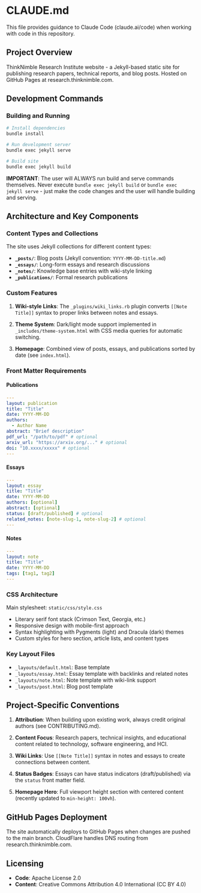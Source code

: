 # CLAUDE.md

This file provides guidance to Claude Code (claude.ai/code) when working with code in this repository.

## Project Overview

ThinkNimble Research Institute website - a Jekyll-based static site for publishing research papers, technical reports, and blog posts. Hosted on GitHub Pages at research.thinknimble.com.

## Development Commands

### Building and Running
```bash
# Install dependencies
bundle install

# Run development server
bundle exec jekyll serve

# Build site
bundle exec jekyll build
```

**IMPORTANT**: The user will ALWAYS run build and serve commands themselves. Never execute `bundle exec jekyll build` or `bundle exec jekyll serve` - just make the code changes and the user will handle building and serving.

## Architecture and Key Components

### Content Types and Collections

The site uses Jekyll collections for different content types:

- **`_posts/`**: Blog posts (Jekyll convention: `YYYY-MM-DD-title.md`)
- **`_essays/`**: Long-form essays and research discussions
- **`_notes/`**: Knowledge base entries with wiki-style linking
- **`_publications/`**: Formal research publications

### Custom Features

1. **Wiki-style Links**: The `_plugins/wiki_links.rb` plugin converts `[[Note Title]]` syntax to proper links between notes and essays.

2. **Theme System**: Dark/light mode support implemented in `_includes/theme-system.html` with CSS media queries for automatic switching.

3. **Homepage**: Combined view of posts, essays, and publications sorted by date (see `index.html`).

### Front Matter Requirements

#### Publications
```yaml
---
layout: publication
title: "Title"
date: YYYY-MM-DD
authors:
  - Author Name
abstract: "Brief description"
pdf_url: "/path/to/pdf" # optional
arxiv_url: "https://arxiv.org/..." # optional
doi: "10.xxxx/xxxxx" # optional
---
```

#### Essays
```yaml
---
layout: essay
title: "Title"
date: YYYY-MM-DD
authors: [optional]
abstract: [optional]
status: [draft/published] # optional
related_notes: [note-slug-1, note-slug-2] # optional
---
```

#### Notes
```yaml
---
layout: note
title: "Title"
date: YYYY-MM-DD
tags: [tag1, tag2]
---
```

### CSS Architecture

Main stylesheet: `static/css/style.css`
- Literary serif font stack (Crimson Text, Georgia, etc.)
- Responsive design with mobile-first approach
- Syntax highlighting with Pygments (light) and Dracula (dark) themes
- Custom styles for hero section, article lists, and content types

### Key Layout Files

- `_layouts/default.html`: Base template
- `_layouts/essay.html`: Essay template with backlinks and related notes
- `_layouts/note.html`: Note template with wiki-link support
- `_layouts/post.html`: Blog post template

## Project-Specific Conventions

1. **Attribution**: When building upon existing work, always credit original authors (see CONTRIBUTING.md).

2. **Content Focus**: Research papers, technical insights, and educational content related to technology, software engineering, and HCI.

3. **Wiki Links**: Use `[[Note Title]]` syntax in notes and essays to create connections between content.

4. **Status Badges**: Essays can have status indicators (draft/published) via the `status` front matter field.

5. **Homepage Hero**: Full viewport height section with centered content (recently updated to `min-height: 100vh`).

## GitHub Pages Deployment

The site automatically deploys to GitHub Pages when changes are pushed to the main branch. CloudFlare handles DNS routing from research.thinknimble.com.

## Licensing

- **Code**: Apache License 2.0
- **Content**: Creative Commons Attribution 4.0 International (CC BY 4.0)